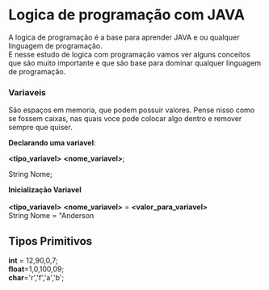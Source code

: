 # Logica de programação com JAVA

A logica de programação é a base para aprender JAVA e ou qualquer linguagem de programação.<br>
E nesse estudo de logica com programação vamos ver alguns conceitos que são muito importante e que são base para dominar qualquer linguagem de programação.

### Variaveis 

São espaços em memoria, que podem possuir valores. Pense nisso como se fossem caixas, nas quais voce pode colocar
algo dentro e remover sempre que quiser.<br>

**Declarando uma variavel**:

**<tipo_variavel>** **<nome_variavel>**;

String Nome;

**Inicialização Variavel**<br><br>
**<tipo_variavel>** **<nome_variavel>** = **<valor_para_variavel>** <br>
String  Nome = "Anderson

## Tipos Primitivos

**int** = 12,90,0,7;<br>
**float**=1,0,100,09;<br>
**char**='r','f','a','b';<br>

